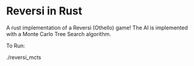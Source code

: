 # Reversi in Rust

A rust implementation of a Reversi (Othello) game!  The AI is implemented with a Monte Carlo Tree Search algorithm.

To Run:

./reversi_mcts

